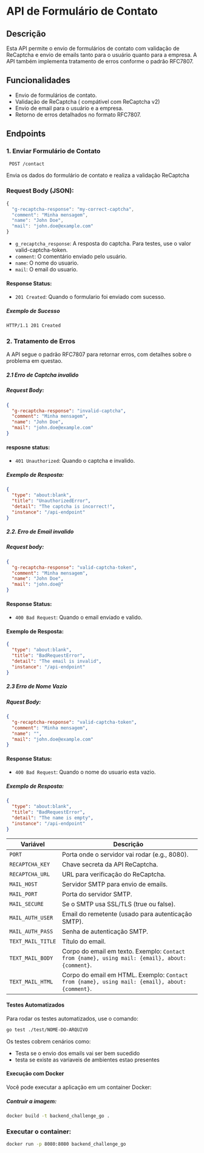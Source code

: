 # API de Formulário de Contato

## Descrição

Esta API permite o envio de formulários de contato com validação de ReCaptcha e envio de emails tanto para o usuário quanto para a empresa. A API também implementa tratamento de erros conforme o padrão RFC7807.

## Funcionalidades

- Envio de formulários de contato.
- Validação de ReCaptcha ( compátivel com ReCaptcha v2)
- Envio de email para o usuário e a empresa.
- Retorno de erros detalhados no formato RFC7807.

## Endpoints

### 1. Enviar Formulário de Contato

` POST /contact`

Envia os dados do formulário de contato e realiza a validação ReCaptcha

### Request Body (JSON):

```typescript
{
  "g-recaptcha-response": "my-correct-captcha",
  "comment": "Minha mensagem",
  "name": "John Doe",
  "mail": "john.doe@example.com"
}
```

- `g_recaptcha_response`: A resposta do captcha. Para testes, use o valor valid-captcha-token.
- `comment`: O comentário enviado pelo usuário.
- `name`: O nome do usuario.
- `mail`: O email do usuario.

#### Response Status:

- `201 Created`: Quando o formulario foi enviado com sucesso.

##### Exemplo de Sucesso

```html
HTTP/1.1 201 Created
```

### 2. Tratamento de Erros

A API segue o padrão RFC7807 para retornar erros, com detalhes sobre o problema em questao.

##### 2.1 Erro de Captcha invalido

##### Request Body:

```JSON
{
  "g-recaptcha-response": "invalid-captcha",
  "comment": "Minha mensagem",
  "name": "John Doe",
  "mail": "john.doe@example.com"
}
```

#### resposne status:

- `401 Unauthorized`: Quando o captcha e invalido.

##### Exemplo de Resposta:

```json
{
  "type": "about:blank",
  "title": "UnauthorizedError",
  "detail": "The captcha is incorrect!",
  "instance": "/api-endpoint"
}
```

##### 2.2. Erro de Email invalido

##### Request body:

```json
{
  "g-recaptcha-response": "valid-captcha-token",
  "comment": "Minha mensagem",
  "name": "John Doe",
  "mail": "john.doe@"
}
```

#### Response Status:

- `400 Bad Request`: Quando o email enviado e valido.

#### Exemplo de Resposta:

```JSON
{
  "type": "about:blank",
  "title": "BadRequestError",
  "detail": "The email is invalid",
  "instance": "/api-endpoint"
}
```

##### 2.3 Erro de Nome Vazio

##### Rquest Body:

```JSON
{
  "g-recaptcha-response": "valid-captcha-token",
  "comment": "Minha mensagem",
  "name": "",
  "mail": "john.doe@example.com"
}
```

#### Response Status:

- `400 Bad Request`: Quando o nome do usuario esta vazio.

##### Exemplo de Resposta:

```JSON
{
  "type": "about:blank",
  "title": "BadRequestError",
  "detail": "The name is empty",
  "instance": "/api-endpoint"
}
```

| Variável          | Descrição                                                                                       |
| ----------------- | ----------------------------------------------------------------------------------------------- |
| `PORT`            | Porta onde o servidor vai rodar (e.g., 8080).                                                   |
| `RECAPTCHA_KEY`   | Chave secreta da API ReCaptcha.                                                                 |
| `RECAPTCHA_URL`   | URL para verificação do ReCaptcha.                                                              |
| `MAIL_HOST`       | Servidor SMTP para envio de emails.                                                             |
| `MAIL_PORT`       | Porta do servidor SMTP.                                                                         |
| `MAIL_SECURE`     | Se o SMTP usa SSL/TLS (true ou false).                                                          |
| `MAIL_AUTH_USER`  | Email do remetente (usado para autenticação SMTP).                                              |
| `MAIL_AUTH_PASS`  | Senha de autenticação SMTP.                                                                     |
| `TEXT_MAIL_TITLE` | Título do email.                                                                                |
| `TEXT_MAIL_BODY`  | Corpo do email em texto. Exemplo: `Contact from {name}, using mail: {email}, about: {comment}`. |
| `TEXT_MAIL_HTML`  | Corpo do email em HTML. Exemplo: `Contact from {name}, using mail: {email}, about: {comment}`.  |

#### Testes Automatizados

Para rodar os testes automatizados, use o comando:

```bash
go test ./test/NOME-DO-ARQUIVO
```

Os testes cobrem cenários como:

- Testa se o envio dos emails vai ser bem sucedido
- testa se existe as variaveis de ambientes estao presentes

#### Execução com Docker

Você pode executar a aplicação em um container Docker:

##### Contruir a imagem:

```bash
docker build -t backend_challenge_go .
```

### Executar o container:

```bash
docker run -p 8080:8080 backend_challenge_go
```
